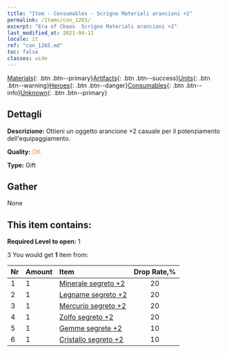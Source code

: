 ```yaml
---
title: "Item - Consumables - Scrigno Materiali arancioni +2"
permalink: /Items/con_1265/
excerpt: "Era of Chaos  Scrigno Materiali arancioni +2"
last_modified_at: 2021-04-12
locale: it
ref: "con_1265.md"
toc: false
classes: wide
---
```

 [Materials](/it/Items/){: .btn .btn--primary}[Artifacts](/it/Items/Artifacts/){: .btn .btn--success}[Units](/it/Items/Units/){: .btn .btn--warning}[Heroes](/it/Items/Heroes/){: .btn .btn--danger}[Consumables](/it/Items/Consumables/){: .btn .btn--info}[Unknown](/it/Items/Unknown/){: .btn .btn--primary}

## Dettagli
 **Descrizione:** Ottieni un oggetto arancione +2 casuale per il potenziamento dell'equipaggiamento.

 **Quality:** <span style="color: #FF8C00">OK</span>

 **Type:** Gift

## Gather

  None

## This item contains:

 **Required Level to open:** 1

 3 You would get **1** item  from:

  | Nr | Amount |     Item    | Drop Rate,% |
  |:---|:-------|:------------|:---------:|
  | 1 | 1 | [Minerale segreto +2](/it/Items/mat_75/) | 20 | 
  | 2 | 1 | [Legname segreto +2](/it/Items/mat_76/) | 20 | 
  | 3 | 1 | [Mercurio segreto +2](/it/Items/mat_77/) | 20 | 
  | 4 | 1 | [Zolfo segreto +2](/it/Items/mat_78/) | 20 | 
  | 5 | 1 | [Gemme segrete +2](/it/Items/mat_79/) | 10 | 
  | 6 | 1 | [Cristallo segreto +2](/it/Items/mat_80/) | 10 | 
